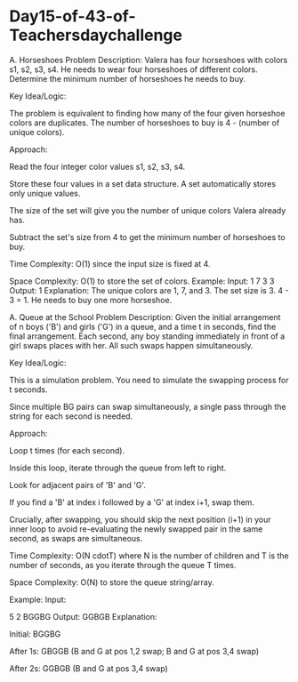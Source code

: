 # Day15-of-43-of-Teachersdaychallenge

A. Horseshoes
Problem Description: Valera has four horseshoes with colors s1, s2, s3, s4. He needs to wear four horseshoes of different colors. Determine the minimum number of horseshoes he needs to buy.

Key Idea/Logic:

The problem is equivalent to finding how many of the four given horseshoe colors are duplicates. The number of horseshoes to buy is 4 - (number of unique colors).

Approach:

Read the four integer color values s1, s2, s3, s4.

Store these four values in a set data structure. A set automatically stores only unique values.

The size of the set will give you the number of unique colors Valera already has.

Subtract the set's size from 4 to get the minimum number of horseshoes to buy.

Time Complexity: O(1) since the input size is fixed at 4.

Space Complexity: O(1) to store the set of colors.
Example:
Input: 1 7 3 3
Output: 1
Explanation: The unique colors are 1, 7, and 3. The set size is 3. 4 - 3 = 1. He needs to buy one more horseshoe.

A. Queue at the School
Problem Description: Given the initial arrangement of n boys ('B') and girls ('G') in a queue, and a time t in seconds, find the final arrangement. Each second, any boy standing immediately in front of a girl swaps places with her. All such swaps happen simultaneously.

Key Idea/Logic:

This is a simulation problem. You need to simulate the swapping process for t seconds.

Since multiple BG pairs can swap simultaneously, a single pass through the string for each second is needed.

Approach:

Loop t times (for each second).

Inside this loop, iterate through the queue from left to right.

Look for adjacent pairs of 'B' and 'G'.

If you find a 'B' at index i followed by a 'G' at index i+1, swap them.

Crucially, after swapping, you should skip the next position (i+1) in your inner loop to avoid re-evaluating the newly swapped pair in the same second, as swaps are simultaneous.

Time Complexity: O(N
cdotT) where N is the number of children and T is the number of seconds, as you iterate through the queue T times.

Space Complexity: O(N) to store the queue string/array.

Example:
Input:

5 2
BGGBG
Output: GGBGB
Explanation:

Initial: BGGBG

After 1s: GBGGB (B and G at pos 1,2 swap; B and G at pos 3,4 swap)

After 2s: GGBGB (B and G at pos 3,4 swap)

